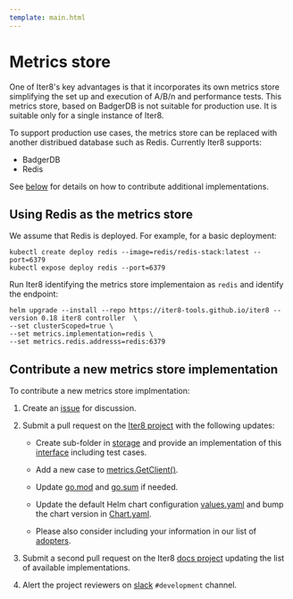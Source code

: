 ```yaml
---
template: main.html
---
```


# Metrics store

One of Iter8's key advantages is that it incorporates its own metrics store simplifying the set up and execution of A/B/n and performance tests. This metrics store, based on BadgerDB is not suitable for production use. It is suitable only for a single instance of Iter8.

To support production use cases, the metrics store can be replaced with another distribued database such as Redis. Currently Iter8 supports:

- BadgerDB
- Redis

See [below](#contribute-a-new-metrics-store-implementation) for details on how to contribute additional implementations.

## Using Redis as the metrics store 

We assume that Redis is deployed. For example, for a basic deployment:

```shell
kubectl create deploy redis --image=redis/redis-stack:latest --port=6379
kubectl expose deploy redis --port=6379
```

Run Iter8 identifying the metrics store implementaion as `redis` and identify the endpoint:

```shell
helm upgrade --install --repo https://iter8-tools.github.io/iter8 --version 0.18 iter8 controller  \
--set clusterScoped=true \
--set metrics.implementation=redis \
--set metrics.redis.addresss=redis:6379
```

## Contribute a new metrics store implementation

To contribute a new metrics store implmentation:

1. Create an [issue](https://github.com/iter8-tools/iter8/issues) for discussion.

2. Submit a pull request on the [Iter8 project](https://github.com/iter8-tools/iter8) with the following updates:

    - Create sub-folder in [storage](https://github.com/iter8-tools/iter8/tree/master/storage) and provide an implementation of this [interface](https://github.com/iter8-tools/iter8/blob/master/storage/interface.go) including test cases.

    - Add a new case to [metrics.GetClient()](https://github.com/iter8-tools/iter8/blob/master/metrics/client.go).

    - Update [go.mod](https://github.com/iter8-tools/iter8/blob/master/go.mod) and [go.sum](https://github.com/iter8-tools/iter8/blob/master/go.sum) if needed.

    - Update the default Helm chart configuration [values.yaml](https://github.com/iter8-tools/iter8/blob/master/charts/controller/values.yaml) and bump the chart version in [Chart.yaml](https://github.com/iter8-tools/iter8/blob/master/charts/controller/Chart.yaml).

    - Please also consider including your information in our list of [adopters](https://github.com/iter8-tools/iter8/blob/master/ADOPTERS.md).

3. Submit a second pull request on the Iter8 [docs project](https://github.com/iter8-tools/docs) updating the list of available implementations.

4. Alert the project reviewers on [slack](https://join.slack.com/t/iter8-tools/shared_invite/zt-awl2se8i-L0pZCpuHntpPejxzLicbmw) `#development` channel.
